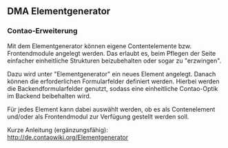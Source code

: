## DMA Elementgenerator

### Contao-Erweiterung

Mit dem Elementgenerator können eigene Contentelemente bzw. Frontendmodule angelegt werden. Das erlaubt es, beim Pflegen der Seite einfacher einheitliche Strukturen beizubehalten oder sogar zu "erzwingen".

Dazu wird unter "Elementgenerator" ein neues Element angelegt. Danach können die erforderlichen Formularfelder definiert werden. Hierbei werden die Backendformularfelder genutzt, sodass eine einheitliche Contao-Optik im Backend beibehalten wird.

Für jedes Element kann dabei auswählt werden, ob es als Contenelement und/oder als Frontendmodul zur Verfügung gestellt werden soll.

Kurze Anleitung (ergänzungsfähig): http://de.contaowiki.org/Elementgenerator